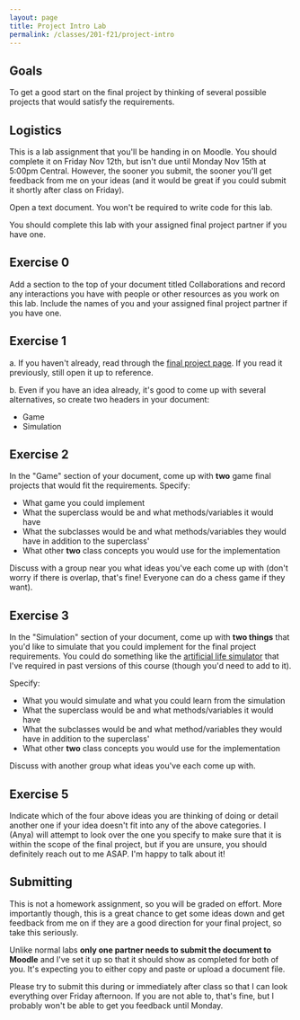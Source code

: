 ```yaml
---
layout: page
title: Project Intro Lab
permalink: /classes/201-f21/project-intro
---
```


## Goals
To get a good start on the final project by thinking of several possible projects that would satisfy the requirements.

## Logistics
This is a lab assignment that you'll be handing in on Moodle. You should complete it on Friday Nov 12th, but isn't due until Monday Nov 15th at 5:00pm Central.
However, the sooner you submit, the sooner you'll get feedback from me on your ideas (and it would be great if you could submit it shortly after class on Friday).

Open a text document. You won't be required to write code for this lab.

You should complete this lab with your assigned final project partner if you have one.

## Exercise 0
Add a section to the top of your document titled Collaborations and record any interactions you have with people or other resources as you work on this lab. Include the names of you and your assigned final project partner if you have one.

## Exercise 1

a. If you haven't already, read through the [final project page](final-project). If you read it previously, still open it up to reference.

b. Even if you have an idea already, it's good to come up with several alternatives, so create two headers in your document:
* Game
* Simulation

## Exercise 2
In the "Game" section of your document, come up with **two** game final projects that would fit the requirements. Specify:
* What game you could implement
* What the superclass would be and what methods/variables it would have
* What the subclasses would be and what methods/variables they would have in addition to the superclass'
* What other **two** class concepts you would use for the implementation

Discuss with a group near you what ideas you've each come up with (don't worry if there is overlap, that's fine! Everyone can do a chess game if they want).

## Exercise 3
In the "Simulation" section of your document, come up with **two things** that you'd like to simulate that you could implement for the final project requirements. You could do something like the [artificial life simulator](https://github.com/anyaevostinar/alife-assignment) that I've required in past versions of this course (though you'd need to add to it). 

Specify:
* What you would simulate and what you could learn from the simulation
* What the superclass would be and what methods/variables it would have
* What the subclasses would be and what method/variables they would have in addition to the superclass'
* What other **two** class concepts you would use for the implementation

Discuss with another group what ideas you've each come up with.

## Exercise 5
Indicate which of the four above ideas you are thinking of doing or detail another one if your idea doesn't fit into any of the above categories. I (Anya) will attempt to look over the one you specify to make sure that it is within the scope of the final project, but if you are unsure, you should definitely reach out to me ASAP. I'm happy to talk about it!

## Submitting
This is not a homework assignment, so you will be graded on effort.
More importantly though, this is a great chance to get some ideas down and get feedback from me on if they are a good direction for your final project, so take this seriously. 

Unlike normal labs **only one partner needs to submit the document to Moodle** and I've set it up so that it should show as completed for both of you.
It's expecting you to either copy and paste or upload a document file.

Please try to submit this during or immediately after class so that I can look everything over Friday afternoon. If you are not able to, that's fine, but I probably won't be able to get you feedback until Monday.